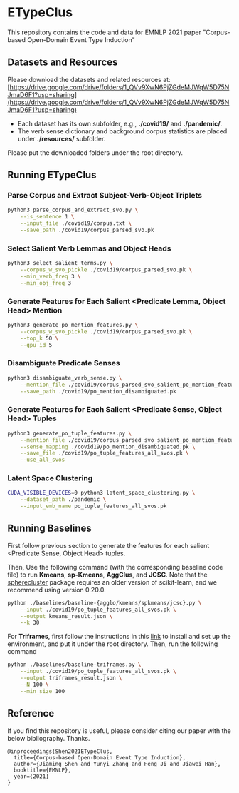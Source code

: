 # ETypeClus

This repository contains the code and data for EMNLP 2021 paper "Corpus-based Open-Domain Event Type Induction"

## Datasets and Resources

Please download the datasets and related resources at: [https://drive.google.com/drive/folders/1_QVv9XwN6PjZGdeMJWqW5D75NJmaD6F1?usp=sharing](https://drive.google.com/drive/folders/1_QVv9XwN6PjZGdeMJWqW5D75NJmaD6F1?usp=sharing)

* Each dataset has its own subfolder, e.g., **./covid19/** and **./pandemic/**.
* The verb sense dictionary and background corpus statistics are placed under **./resources/** subfolder.

Please put the downloaded folders under the root directory.

## Running ETypeClus

### Parse Corpus and Extract Subject-Verb-Object Triplets

```Bash
python3 parse_corpus_and_extract_svo.py \
    --is_sentence 1 \
    --input_file ./covid19/corpus.txt \
    --save_path ./covid19/corpus_parsed_svo.pk
```

### Select Salient Verb Lemmas and Object Heads

```Bash
python3 select_salient_terms.py \
    --corpus_w_svo_pickle ./covid19/corpus_parsed_svo.pk \
    --min_verb_freq 3 \
    --min_obj_freq 3
```

### Generate Features for Each Salient <Predicate Lemma, Object Head> Mention

```Bash
python3 generate_po_mention_features.py \
    --corpus_w_svo_pickle ./covid19/corpus_parsed_svo.pk \
    --top_k 50 \
    --gpu_id 5
```

### Disambiguate Predicate Senses 

```Bash
python3 disambiguate_verb_sense.py \
    --mention_file ./covid19/corpus_parsed_svo_salient_po_mention_features.pk \
    --save_path ./covid19/po_mention_disambiguated.pk
```

### Generate Features for Each Salient <Predicate Sense, Object Head> Tuples

```Bash
python3 generate_po_tuple_features.py \
    --mention_file ./covid19/corpus_parsed_svo_salient_po_mention_features.pk \
    --sense_mapping ./covid19/po_mention_disambiguated.pk \
    --save_file ./covid19/po_tuple_features_all_svos.pk \
    --use_all_svos
```

### Latent Space Clustering

```Bash
CUDA_VISIBLE_DEVICES=0 python3 latent_space_clustering.py \
	--dataset_path ./pandemic \
	--input_emb_name po_tuple_features_all_svos.pk
```


## Running Baselines

First follow previous section to generate the features for each salient <Predicate Sense, Object Head> tuples. 

Then, Use the following command (with the corresponding baseline code file) to run **Kmeans**, **sp-Kmeans**, **AggClus**, and **JCSC**. Note that the [spherecluster](https://github.com/jasonlaska/spherecluster) package requires an older version of scikit-learn, and we recommend using version 0.20.0.

```Bash
python ./baselines/baseline-{agglo/kmeans/spkmeans/jcsc}.py \
    --input ./covid19/po_tuple_features_all_svos.pk \
    --output kmeans_result.json \
    --k 30
```

For **Triframes**, first follow the instructions in this [link](https://github.com/uhh-lt/triframes) to install and set up the environment, and put it under the root directory. Then, run the following command

```Bash
python ./baselines/baseline-triframes.py \
    --input ./covid19/po_tuple_features_all_svos.pk \
    --output triframes_result.json \
    --N 100 \
    --min_size 100
```

## Reference

If you find this repository is useful, please consider citing our paper with the below bibliography. Thanks.

```
@inproceedings{Shen2021ETypeClus,
  title={Corpus-based Open-Domain Event Type Induction},
  author={Jiaming Shen and Yunyi Zhang and Heng Ji and Jiawei Han},
  booktitle={EMNLP},
  year={2021}
}
```





